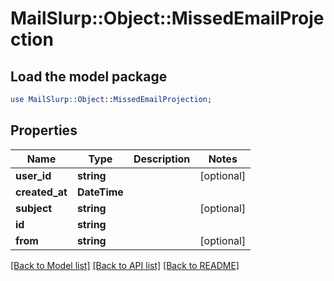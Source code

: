 # MailSlurp::Object::MissedEmailProjection

## Load the model package
```perl
use MailSlurp::Object::MissedEmailProjection;
```

## Properties
Name | Type | Description | Notes
------------ | ------------- | ------------- | -------------
**user_id** | **string** |  | [optional] 
**created_at** | **DateTime** |  | 
**subject** | **string** |  | [optional] 
**id** | **string** |  | 
**from** | **string** |  | [optional] 

[[Back to Model list]](../README#documentation-for-models) [[Back to API list]](../README#documentation-for-api-endpoints) [[Back to README]](../README)


